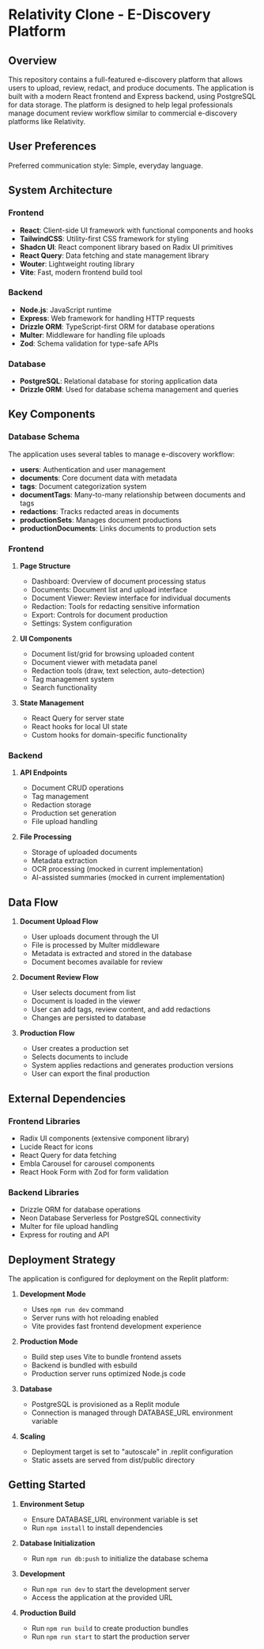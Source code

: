 # Relativity Clone - E-Discovery Platform

## Overview

This repository contains a full-featured e-discovery platform that allows users to upload, review, redact, and produce documents. The application is built with a modern React frontend and Express backend, using PostgreSQL for data storage. The platform is designed to help legal professionals manage document review workflow similar to commercial e-discovery platforms like Relativity.

## User Preferences

Preferred communication style: Simple, everyday language.

## System Architecture

### Frontend
- **React**: Client-side UI framework with functional components and hooks
- **TailwindCSS**: Utility-first CSS framework for styling
- **Shadcn UI**: React component library based on Radix UI primitives
- **React Query**: Data fetching and state management library
- **Wouter**: Lightweight routing library
- **Vite**: Fast, modern frontend build tool

### Backend
- **Node.js**: JavaScript runtime
- **Express**: Web framework for handling HTTP requests
- **Drizzle ORM**: TypeScript-first ORM for database operations
- **Multer**: Middleware for handling file uploads
- **Zod**: Schema validation for type-safe APIs

### Database
- **PostgreSQL**: Relational database for storing application data
- **Drizzle ORM**: Used for database schema management and queries

## Key Components

### Database Schema
The application uses several tables to manage e-discovery workflow:
- **users**: Authentication and user management
- **documents**: Core document data with metadata
- **tags**: Document categorization system
- **documentTags**: Many-to-many relationship between documents and tags
- **redactions**: Tracks redacted areas in documents
- **productionSets**: Manages document productions
- **productionDocuments**: Links documents to production sets

### Frontend
1. **Page Structure**
   - Dashboard: Overview of document processing status
   - Documents: Document list and upload interface
   - Document Viewer: Review interface for individual documents
   - Redaction: Tools for redacting sensitive information
   - Export: Controls for document production
   - Settings: System configuration

2. **UI Components**
   - Document list/grid for browsing uploaded content
   - Document viewer with metadata panel
   - Redaction tools (draw, text selection, auto-detection)
   - Tag management system
   - Search functionality

3. **State Management**
   - React Query for server state
   - React hooks for local UI state
   - Custom hooks for domain-specific functionality

### Backend
1. **API Endpoints**
   - Document CRUD operations
   - Tag management
   - Redaction storage
   - Production set generation
   - File upload handling

2. **File Processing**
   - Storage of uploaded documents
   - Metadata extraction
   - OCR processing (mocked in current implementation)
   - AI-assisted summaries (mocked in current implementation)

## Data Flow

1. **Document Upload Flow**
   - User uploads document through the UI
   - File is processed by Multer middleware
   - Metadata is extracted and stored in the database
   - Document becomes available for review

2. **Document Review Flow**
   - User selects document from list
   - Document is loaded in the viewer
   - User can add tags, review content, and add redactions
   - Changes are persisted to database

3. **Production Flow**
   - User creates a production set
   - Selects documents to include
   - System applies redactions and generates production versions
   - User can export the final production

## External Dependencies

### Frontend Libraries
- Radix UI components (extensive component library)
- Lucide React for icons
- React Query for data fetching
- Embla Carousel for carousel components
- React Hook Form with Zod for form validation

### Backend Libraries
- Drizzle ORM for database operations
- Neon Database Serverless for PostgreSQL connectivity
- Multer for file upload handling
- Express for routing and API

## Deployment Strategy

The application is configured for deployment on the Replit platform:

1. **Development Mode**
   - Uses `npm run dev` command
   - Server runs with hot reloading enabled
   - Vite provides fast frontend development experience

2. **Production Mode**
   - Build step uses Vite to bundle frontend assets
   - Backend is bundled with esbuild
   - Production server runs optimized Node.js code

3. **Database**
   - PostgreSQL is provisioned as a Replit module
   - Connection is managed through DATABASE_URL environment variable

4. **Scaling**
   - Deployment target is set to "autoscale" in .replit configuration
   - Static assets are served from dist/public directory

## Getting Started

1. **Environment Setup**
   - Ensure DATABASE_URL environment variable is set
   - Run `npm install` to install dependencies

2. **Database Initialization**
   - Run `npm run db:push` to initialize the database schema

3. **Development**
   - Run `npm run dev` to start the development server
   - Access the application at the provided URL

4. **Production Build**
   - Run `npm run build` to create production bundles
   - Run `npm run start` to start the production server